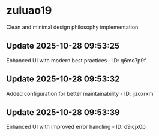 # zuluao19
Clean and minimal design philosophy implementation

## Update 2025-10-28 09:53:25
Enhanced UI with modern best practices - ID: q6mo7p9f


## Update 2025-10-28 09:53:32
Added configuration for better maintainability - ID: ijzoxrxm


## Update 2025-10-28 09:53:39
Enhanced UI with improved error handling - ID: d9icjx0p


